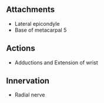 ## Attachments
- Lateral epicondyle
- Base of metacarpal 5
## Actions 
- Adductions and Extension of wrist
## Innervation 
- Radial nerve
